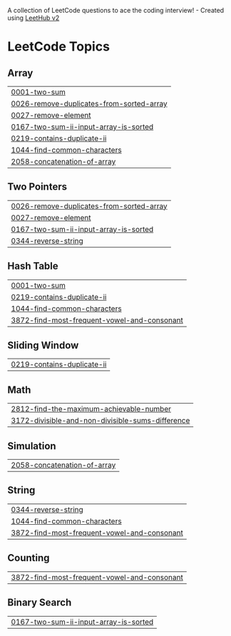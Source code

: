 A collection of LeetCode questions to ace the coding interview! - Created using [LeetHub v2](https://github.com/arunbhardwaj/LeetHub-2.0)
<!---LeetCode Topics Start-->
# LeetCode Topics
## Array
|  |
| ------- |
| [0001-two-sum](https://github.com/yousafhub-w/Leetcode/tree/master/0001-two-sum) |
| [0026-remove-duplicates-from-sorted-array](https://github.com/yousafhub-w/Leetcode/tree/master/0026-remove-duplicates-from-sorted-array) |
| [0027-remove-element](https://github.com/yousafhub-w/Leetcode/tree/master/0027-remove-element) |
| [0167-two-sum-ii-input-array-is-sorted](https://github.com/yousafhub-w/Leetcode/tree/master/0167-two-sum-ii-input-array-is-sorted) |
| [0219-contains-duplicate-ii](https://github.com/yousafhub-w/Leetcode/tree/master/0219-contains-duplicate-ii) |
| [1044-find-common-characters](https://github.com/yousafhub-w/Leetcode/tree/master/1044-find-common-characters) |
| [2058-concatenation-of-array](https://github.com/yousafhub-w/Leetcode/tree/master/2058-concatenation-of-array) |
## Two Pointers
|  |
| ------- |
| [0026-remove-duplicates-from-sorted-array](https://github.com/yousafhub-w/Leetcode/tree/master/0026-remove-duplicates-from-sorted-array) |
| [0027-remove-element](https://github.com/yousafhub-w/Leetcode/tree/master/0027-remove-element) |
| [0167-two-sum-ii-input-array-is-sorted](https://github.com/yousafhub-w/Leetcode/tree/master/0167-two-sum-ii-input-array-is-sorted) |
| [0344-reverse-string](https://github.com/yousafhub-w/Leetcode/tree/master/0344-reverse-string) |
## Hash Table
|  |
| ------- |
| [0001-two-sum](https://github.com/yousafhub-w/Leetcode/tree/master/0001-two-sum) |
| [0219-contains-duplicate-ii](https://github.com/yousafhub-w/Leetcode/tree/master/0219-contains-duplicate-ii) |
| [1044-find-common-characters](https://github.com/yousafhub-w/Leetcode/tree/master/1044-find-common-characters) |
| [3872-find-most-frequent-vowel-and-consonant](https://github.com/yousafhub-w/Leetcode/tree/master/3872-find-most-frequent-vowel-and-consonant) |
## Sliding Window
|  |
| ------- |
| [0219-contains-duplicate-ii](https://github.com/yousafhub-w/Leetcode/tree/master/0219-contains-duplicate-ii) |
## Math
|  |
| ------- |
| [2812-find-the-maximum-achievable-number](https://github.com/yousafhub-w/Leetcode/tree/master/2812-find-the-maximum-achievable-number) |
| [3172-divisible-and-non-divisible-sums-difference](https://github.com/yousafhub-w/Leetcode/tree/master/3172-divisible-and-non-divisible-sums-difference) |
## Simulation
|  |
| ------- |
| [2058-concatenation-of-array](https://github.com/yousafhub-w/Leetcode/tree/master/2058-concatenation-of-array) |
## String
|  |
| ------- |
| [0344-reverse-string](https://github.com/yousafhub-w/Leetcode/tree/master/0344-reverse-string) |
| [1044-find-common-characters](https://github.com/yousafhub-w/Leetcode/tree/master/1044-find-common-characters) |
| [3872-find-most-frequent-vowel-and-consonant](https://github.com/yousafhub-w/Leetcode/tree/master/3872-find-most-frequent-vowel-and-consonant) |
## Counting
|  |
| ------- |
| [3872-find-most-frequent-vowel-and-consonant](https://github.com/yousafhub-w/Leetcode/tree/master/3872-find-most-frequent-vowel-and-consonant) |
## Binary Search
|  |
| ------- |
| [0167-two-sum-ii-input-array-is-sorted](https://github.com/yousafhub-w/Leetcode/tree/master/0167-two-sum-ii-input-array-is-sorted) |
<!---LeetCode Topics End-->